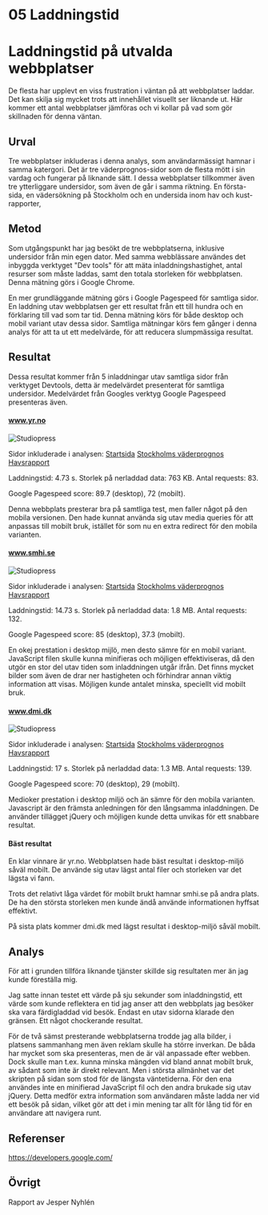 ---
---
05 Laddningstid
=========================

Laddningstid på utvalda webbplatser
=======================

De flesta har upplevt en viss frustration i väntan på att webbplatser laddar. Det kan
skilja sig mycket trots att innehållet visuellt ser liknande ut. Här kommer ett antal webbplatser jämföras och vi kollar på vad som gör skillnaden för denna väntan.

Urval
-----------------------

Tre webbplatser inkluderas i denna analys, som användarmässigt hamnar i samma katergori.
Det är tre väderprognos-sidor som de flesta mött i sin vardag och fungerar på liknande sätt.
I dessa webbplatser tillkommer även tre ytterliggare undersidor, som även de går i samma riktning. En första-sida, en vädersökning på Stockholm och en undersida inom hav och kust-rapporter,

Metod
-----------------------

Som utgångspunkt har jag besökt de tre webbplatserna, inklusive undersidor från min egen dator.
Med samma webblässare användes det inbyggda verktyget "Dev tools" för att mäta inladdningshastighet, antal resurser som måste laddas, samt den totala storleken för webbplatsen. Denna mätning görs i Google Chrome.

En mer grundläggande mätning görs i Google Pagespeed för samtliga sidor. En laddning utav webbplatsen ger ett resultat från ett till hundra och en förklaring till vad som tar tid. Denna mätning körs för både desktop och mobil variant utav dessa sidor. Samtliga mätningar körs fem gånger i denna analys för att ta ut ett medelvärde, för att reducera slumpmässiga resultat.

Resultat
-----------------------
Dessa resultat kommer från 5 inladdningar utav samtliga sidor från verktyget Devtools, detta är medelvärdet presenterat för samtliga undersidor. Medelvärdet från Googles verktyg Google Pagespeed presenteras även.

#### www.yr.no

![Studiopress](img/yr-no.png)

Sidor inkluderade i analysen:
[Startsida](https://www.yr.no)
[Stockholms väderprognos](https://www.yr.no/place/Sweden/Stockholm/Stockholm/)
[Havsrapport](https://www.yr.no/hav_og_kyst/)

Laddningstid: 4.73 s.
Storlek på nerladdad data: 763 KB.
Antal requests: 83.

Google Pagespeed score: 89.7 (desktop), 72 (mobilt).

Denna webbplats presterar bra på samtliga test, men faller något på den mobila versionen.
Den hade kunnat använda sig utav media queries för att anpassas till mobilt bruk, istället för
som nu en extra redirect för den mobila varianten.

#### www.smhi.se

![Studiopress](img/smhi-se.png)

Sidor inkluderade i analysen:
[Startsida](https://www.smhi.se/)
[Stockholms väderprognos](https://www.smhi.se/vadret/q/Stockholm/2673730#tab=0,chart=1)
[Havsrapport](https://www.smhi.se/vadret/hav-och-kust/sjorapporten#ws=wpt-a,proxy=wpt-a,lang=sv,area=none)

Laddningstid: 14.73 s.
Storlek på nerladdad data: 1.8 MB.
Antal requests: 132.

Google Pagespeed score: 85 (desktop), 37.3 (mobilt).

En okej prestation i desktop mijlö, men desto sämre för en mobil variant. JavaScript filen
skulle kunna minifieras och möjligen effektiviseras, då den utgör en stor del utav tiden som
inladdningen utgår ifrån. Det finns mycket bilder som även de drar ner hastigheten och förhindrar annan viktig information att visas. Möjligen kunde antalet minska, speciellt vid mobilt bruk.

#### www.dmi.dk

![Studiopress](img/dmi-dk.png)

Sidor inkluderade i analysen:
[Startsida](http://www.dmi.dk/vejr/)
[Stockholms väderprognos](http://www.dmi.dk/vejr/til-lands/byvejr/by/vis/SE/2673730/)
[Havsrapport](http://www.dmi.dk/hav/)

Laddningstid: 17 s.
Storlek på nerladdad data: 1.3 MB.
Antal requests: 139.

Google Pagespeed score: 70 (desktop), 29 (mobilt).

Medioker prestation i desktop miljö och än sämre för den mobila varianten.
Javascript är den främsta anledningen för den långsamma inladdningen. De använder
tillägget jQuery och möjligen kunde detta unvikas för ett snabbare resultat.


#### Bäst resultat

En klar vinnare är yr.no. Webbplatsen hade bäst resultat i desktop-miljö såväl mobilt.
De använde sig utav lägst antal filer och storleken var det lägsta vi fann.

Trots det relativt låga värdet för mobilt brukt hamnar smhi.se på andra plats.
De ha den största storleken men kunde ändå använde informationen hyffsat effektivt.

På sista plats kommer dmi.dk med lägst resultat i desktop-miljö såväl mobilt.

Analys
-----------------------

För att i grunden tillföra liknande tjänster skillde sig resultaten mer än jag kunde föreställa mig.

Jag satte innan testet ett värde på sju sekunder som inladdningstid, ett värde som kunde reflektera en tid jag anser att den webbplats jag besöker ska vara färdigladdad vid besök.
Endast en utav sidorna klarade den gränsen. Ett något chockerande resultat.

För de två sämst presterande webbplatserna trodde jag alla bilder, i platsens sammanhang men även reklam skulle ha större inverkan. De båda har mycket som ska presenteras, men de är väl anpassade efter webben. Dock skulle man t.ex. kunna minska mängden vid bland annat mobilt bruk, av sådant som inte är direkt relevant. Men i största allmänhet var det skripten på sidan som stod för de längsta väntetiderna. För den ena användes inte en minifierad JavaScript fil och den andra brukade sig utav jQuery. Detta medför extra information som användaren måste ladda ner vid ett besök på sidan, vilket gör att det i min mening tar allt för lång tid för en användare att navigera runt.



Referenser
-----------------------

https://developers.google.com/

Övrigt
-----------------------

Rapport av Jesper Nyhlén
